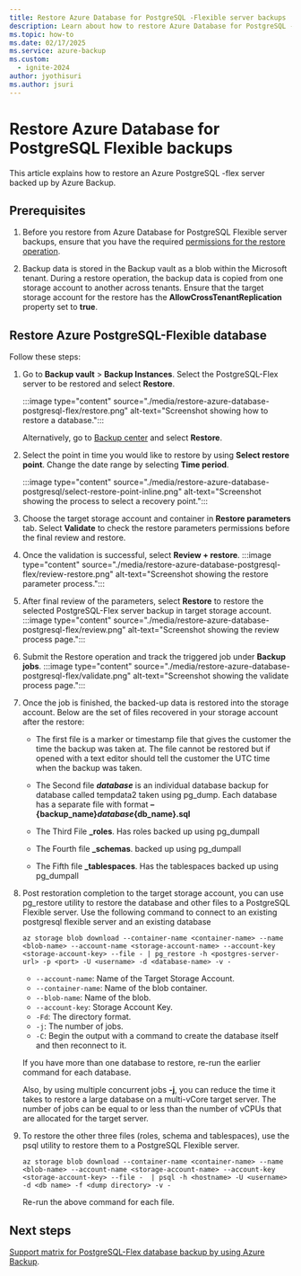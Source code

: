 ```yaml
---
title: Restore Azure Database for PostgreSQL -Flexible server backups
description: Learn about how to restore Azure Database for PostgreSQL -Flexible backups.
ms.topic: how-to
ms.date: 02/17/2025
ms.service: azure-backup
ms.custom:
  - ignite-2024
author: jyothisuri
ms.author: jsuri
---
```


# Restore Azure Database for PostgreSQL Flexible backups

This article explains how to restore an Azure PostgreSQL -flex server backed up by Azure Backup.

## Prerequisites

1. Before you restore from Azure Database for PostgreSQL Flexible server backups, ensure that you have the required [permissions for the restore operation](backup-azure-database-postgresql-flex-overview.md#permissions-for-backup).

2. Backup data is stored in the Backup vault as a blob within the Microsoft tenant. During a restore operation, the backup data is copied from one storage account to another across tenants. Ensure that the target storage account for the restore has the **AllowCrossTenantReplication** property set to **true**.

## Restore Azure PostgreSQL-Flexible database

Follow these steps:

1. Go to **Backup vault** > **Backup Instances**. Select the PostgreSQL-Flex server to be restored and select **Restore**.

   :::image type="content" source="./media/restore-azure-database-postgresql-flex/restore.png" alt-text="Screenshot showing how to restore a database.":::

   Alternatively, go to [Backup center](./backup-center-overview.md) and select **Restore**.	  
  
1. Select the point in time you would like to restore by using **Select restore point**. Change the date range by selecting **Time period**.

   :::image type="content" source="./media/restore-azure-database-postgresql/select-restore-point-inline.png" alt-text="Screenshot showing the process to select a recovery point.":::

1. Choose the target storage account and container in **Restore parameters** tab. Select **Validate** to check the restore parameters permissions before the final review and restore.

1. Once the validation is successful, select **Review + restore**.
   :::image type="content" source="./media/restore-azure-database-postgresql-flex/review-restore.png" alt-text="Screenshot showing the restore parameter process.":::

1. After final review of the parameters, select **Restore** to restore the selected PostgreSQL-Flex server backup in target storage account.
   :::image type="content" source="./media/restore-azure-database-postgresql-flex/review.png" alt-text="Screenshot showing the review process page."::: 
   
1. Submit the Restore operation and track the triggered job under **Backup jobs**.
   :::image type="content" source="./media/restore-azure-database-postgresql-flex/validate.png" alt-text="Screenshot showing the validate process page.":::

1. Once the job is finished, the backed-up data is restored into the storage account. Below are the set of files recovered in your storage account after the restore:

   - The first file is a marker or timestamp file that gives the customer the time the backup was taken at. The file cannot be restored but if opened with a text editor should tell the customer the UTC time when the backup was taken.
     
   - The Second file **_database_** is an individual database backup for database called tempdata2 taken using pg_dump. Each database has a separate file with format **– {backup_name}_database_{db_name}.sql**
     
   - The Third File **_roles**. Has roles backed up using pg_dumpall
 
   - The Fourth file **_schemas**. backed up using pg_dumpall
     
   - The Fifth file **_tablespaces**. Has the tablespaces backed up using pg_dumpall

1. Post restoration completion to the target storage account, you can use pg_restore utility to restore the database and other files to a PostgreSQL Flexible server. Use the following command to connect to an existing postgresql flexible server and an existing database

   `az storage blob download --container-name <container-name> --name <blob-name> --account-name <storage-account-name> --account-key <storage-account-key> --file - | pg_restore -h <postgres-server-url> -p <port> -U <username> -d <database-name> -v -`

   * `--account-name`: Name of the Target Storage Account.
   * `--container-name`: Name of the blob container.
   * `--blob-name`: Name of the blob.
   * `--account-key`: Storage Account Key.
   * `-Fd`: The directory format.   
   * `-j`: The number of jobs.   
   * `-C`: Begin the output with a command to create the database itself and then reconnect to it.     

   If you have more than one database to restore, re-run the earlier command for each database.

   Also, by using multiple concurrent jobs **-j**, you can reduce the time it takes to restore a large database on a multi-vCore target server. The number of jobs can be equal to or less than the number of vCPUs that are allocated for the target server.

1. To restore the other three files (roles, schema and tablespaces), use the psql utility to restore them to a PostgreSQL Flexible server.

    `az storage blob download --container-name <container-name> --name <blob-name> --account-name <storage-account-name> --account-key <storage-account-key> --file - 
     | psql -h <hostname> -U <username> -d <db name> -f <dump directory> -v -`

   Re-run the above command for each file.
 
## Next steps

[Support matrix for PostgreSQL-Flex database backup by using Azure Backup](backup-azure-database-postgresql-flex-support-matrix.md).
